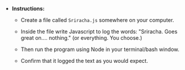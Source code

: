 * **Instructions:**

	* Create a file called `Sriracha.js` somewhere on your computer.

	* Inside the file write Javascript to log the words: "Sriracha. Goes great on.... nothing." (or everything. You choose.)

	* Then run the program using Node in your terminal/bash window.

	* Confirm that it logged the text as you would expect.


